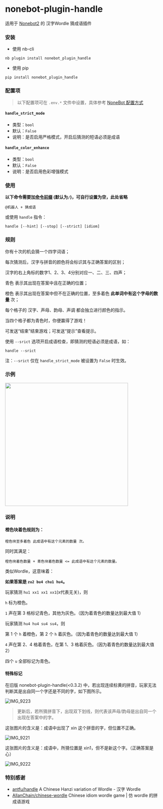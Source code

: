 # nonebot-plugin-handle

适用于 [Nonebot2](https://github.com/nonebot/nonebot2) 的 汉字Wordle 猜成语插件


### 安装

- 使用 nb-cli

```
nb plugin install nonebot_plugin_handle
```

- 使用 pip

```
pip install nonebot_plugin_handle
```


### 配置项

> 以下配置项可在 `.env.*` 文件中设置，具体参考 [NoneBot 配置方式](https://nonebot.dev/docs/appendices/config)

#### `handle_strict_mode`
 - 类型：`bool`
 - 默认：`False`
 - 说明：是否启用严格模式，开启后猜测的短语必须是成语

#### `handle_color_enhance`
 - 类型：`bool`
 - 默认：`False`
 - 说明：是否启用色彩增强模式


### 使用

**以下命令需要加[命令前缀](https://nonebot.dev/docs/appendices/config#command-start-和-command-separator) (默认为`/`)，可自行设置为空，此处省略**

```
@机器人 + 猜成语
```

或使用 `handle` 指令：

```
handle [--hint] [--stop] [--strict] [idiom]
```


### 规则

你有十次的机会猜一个四字词语；

每次猜测后，汉字与拼音的颜色将会标识其与正确答案的区别；

汉字的右上角标的数字1、2、3、4分别对应一、二、三、四声；

青色 表示其出现在答案中且在正确的位置；

橙色 表示其出现在答案中但不在正确的位置，至多着色 **此单词中有这个字母的数量** 次；

每个格子的 汉字、声母、韵母、声调 都会独立进行颜色的指示。

当四个格子都为青色时，你便赢得了游戏！

可发送“结束”结束游戏；可发送“提示”查看提示。

使用 `--srict` 选项开启成语检查，即猜测的短语必须是成语，如：

```
handle --srict
```
注：`--srict` 仅在 `handle_strict_mode` 被设置为 `False` 时生效。


### 示例

<div align="left">
  <img src="https://s2.loli.net/2023/01/29/SplDtuFNQaKvEHR.png" width="400" />
</div>


### 说明

#### 橙色块着色规则为：

```
橙色块至多着色 此成语中有这个元素的数量 次。
```
同时其满足：

```
橙色块着色数量 + 青色块着色数量 <= 此成语中有这个元素的数量。
```

类似Wordle，这意味着：

**如果答案是 `zu2 bu4 chu1 hu4`。**

玩家猜测 `hu1 xx1 xx1 xx1`(x代表无关)，则

`h` 标为橙色。

`1` 声在第 3 格标记青色，其他为灰色。（因为着青色的数量达到最大值 1）

玩家猜测 `hu4 hu4 su4 su4`，则

第 1 个 `h` 着橙色，第 2 个 `h` 着灰色。（因为着青色的数量达到最大值 1）

`4` 声在第 2、4 格着青色，在第 1、3 格着灰色。（因为着青色的数量达到最大值 2）

四个 `u` 全部标记为青色。


#### 特殊标记

在旧版 nonebot-plugin-handle(<0.3.2) 中，若出现连续标黄的拼音，玩家无法判断其是出自同一个字还是不同的字，如下图所示。

![IMG_9223](https://github.com/Sevenyine/nonebot-plugin-handle/assets/65720409/636154aa-3d14-4af2-8121-6189aca9dfc7)

> 更新后，若所猜拼音下，出现双下划线，则代表该声母/韵母是出自同一个出现在答案中的字。

这张图片的含义是：成语中出现了 xin 这个拼音的字，但位置不正确。

![IMG_9221](https://github.com/Sevenyine/nonebot-plugin-handle/assets/65720409/fff051c5-ce86-45fe-aa9a-1d923ede4c70)

这张图片的含义是：成语中，所猜位置是 xin1，但不是新这个字。（正确答案是心）

![IMG_9222](https://github.com/Sevenyine/nonebot-plugin-handle/assets/65720409/ba3d74b3-cfe6-40e7-b88f-b5062cf87d19)


### 特别感谢

- [antfu/handle](https://github.com/antfu/handle) A Chinese Hanzi variation of Wordle - 汉字 Wordle
- [AllanChain/chinese-wordle](https://github.com/AllanChain/chinese-wordle) Chinese idiom wordle game | 仿 wordle 的拼成语游戏
